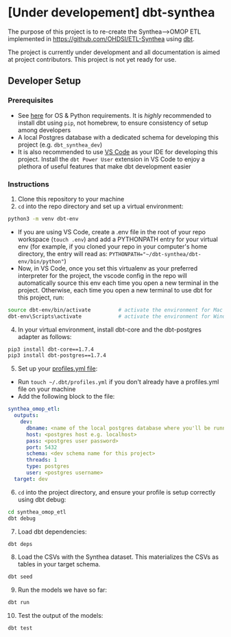 # [Under developement] dbt-synthea
The purpose of this project is to re-create the Synthea-->OMOP ETL implemented in https://github.com/OHDSI/ETL-Synthea using [dbt](https://github.com/dbt-labs/dbt-core).

The project is currently under development and all documentation is aimed at project contributors.  This project is not yet ready for use.

## Developer Setup

### Prerequisites
- See [here](https://docs.getdbt.com/docs/core/pip-install) for OS & Python requirements.  It is *highly* recommended to install dbt using `pip`, not homebrew, to ensure consistency of setup among developers
- A local Postgres database with a dedicated schema for developing this project (e.g. `dbt_synthea_dev`)
- It is also recommended to use [VS Code](https://code.visualstudio.com/) as your IDE for developing this project.  Install the `dbt Power User` extension in VS Code to enjoy a plethora of useful features that make dbt development easier

### Instructions
 1. Clone this repository to your machine
 2. `cd` into the repo directory and set up a virtual environment:
 ```bash
 python3 -m venv dbt-env
 ```
 - If you are using VS Code, create a .env file in  the root of your repo workspace (`touch .env`) and add a PYTHONPATH entry for your virtual env (for example, if you cloned your repo in your computer's home directory, the entry will read as: `PYTHONPATH="~/dbt-synthea/dbt-env/bin/python"`)
 - Now, in VS Code, once you set this virtualenv as your preferred interpreter for the project, the vscode config in the repo will automatically source this env each time you open a new terminal in the project.  Otherwise, each time you open a new terminal to use dbt for this project, run:
```bash
source dbt-env/bin/activate         # activate the environment for Mac and Linux OR
dbt-env\Scripts\activate            # activate the environment for Windows
```
 4. In your virtual environment, install dbt-core and the dbt-postgres adapter as follows:
```bash
pip3 install dbt-core==1.7.4
pip3 install dbt-postgres==1.7.4
```

 5. Set up your [profiles.yml file](https://docs.getdbt.com/docs/core/connect-data-platform/profiles.yml):
   - Run `touch ~/.dbt/profiles.yml` if you don't already have a profiles.yml file on your machine
   - Add the following block to the file:
```yaml
synthea_omop_etl:
  outputs:
    dev:
      dbname: <name of the local postgres database where you'll be running this project>
      host: <postgres host e.g. localhost>
      pass: <postgres user password>
      port: 5432
      schema: <dev schema name for this project>
      threads: 1
      type: postgres
      user: <postgres username>
  target: dev
```

 6. `cd` into the project directory, and ensure your profile is setup correctly using dbt debug:
```bash
cd synthea_omop_etl
dbt debug
```
 7. Load dbt dependencies:
```bash
dbt deps
```

 8. Load the CSVs with the Synthea dataset. This materializes the CSVs as tables in your target schema.
```bash
dbt seed
```

 9. Run the models we have so far:
```bash
dbt run
```

 10. Test the output of the models:
```bash
dbt test
```
